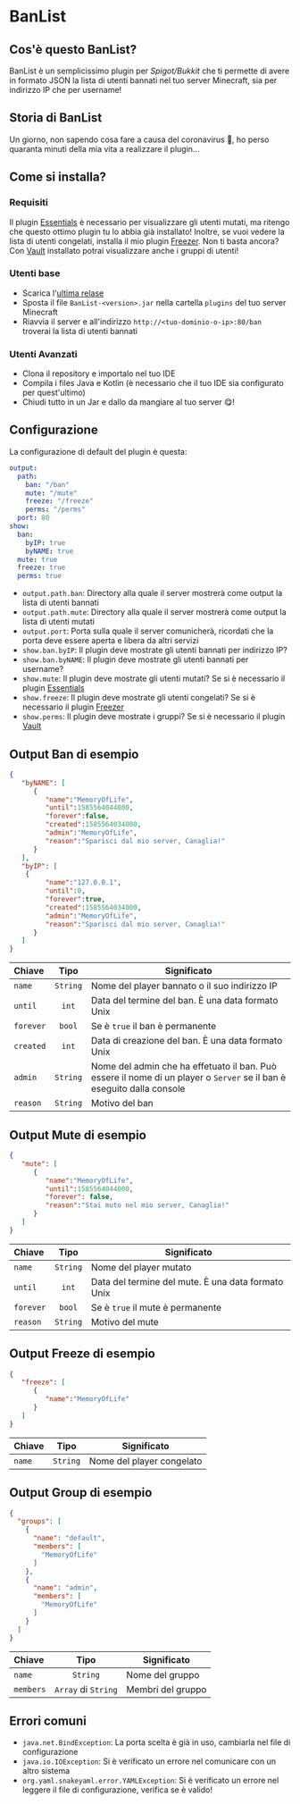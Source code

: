 # BanList
## Cos'è questo BanList?
BanList è un semplicissimo plugin per _Spigot/Bukkit_ che ti permette di avere in formato JSON la lista di utenti bannati nel tuo server Minecraft, sia per indirizzo IP che per username!
## Storia di BanList
Un giorno, non sapendo cosa fare a causa del coronavirus 🦠, ho perso quaranta minuti della mia vita a realizzare il plugin...
## Come si installa?
### Requisiti
Il plugin [Essentials](https://github.com/EssentialsX/Essentials) è necessario per visualizzare gli utenti mutati, ma ritengo che questo ottimo plugin tu lo abbia già installato!
Inoltre, se vuoi vedere la lista di utenti congelati, installa il mio plugin [Freezer](https://github.com/rospino74/Freezer). Non ti basta ancora? Con [Vault](https://github.com/MilkBowl/Vault) installato potrai visualizzare anche i gruppi di utenti!
### Utenti base
* Scarica l'[ultima relase](https://github.com/rospino74/BanList/releases/latest)
* Sposta il file `BanList-<version>.jar` nella cartella `plugins` del tuo server Minecraft
* Riavvia il server e all'indirizzo `http://<tuo-dominio-o-ip>:80/ban` troverai la lista di utenti bannati
### Utenti Avanzati
* Clona il repository e importalo nel tuo IDE
* Compila i files Java e Kotlin (è necessario che il tuo IDE sia configurato per quest'ultimo)
* Chiudi tutto in un Jar e dallo da mangiare al tuo server 😋!
## Configurazione
La configurazione di default del plugin è questa:
```yaml
output:
  path:
    ban: "/ban"
    mute: "/mute"
    freeze: "/freeze"
    perms: "/perms"
  port: 80
show:
  ban:
    byIP: true
    byNAME: true
  mute: true
  freeze: true
  perms: true
```
* `output.path.ban`: Directory alla quale il server mostrerà come output la lista di utenti bannati
* `output.path.mute`: Directory alla quale il server mostrerà come output la lista di utenti mutati
* `output.port`: Porta sulla quale il server comunicherà, ricordati che la porta deve essere aperta e libera da altri servizi
* `show.ban.byIP`: Il plugin deve mostrate gli utenti bannati per indirizzo IP?
* `show.ban.byNAME`: Il plugin deve mostrate gli utenti bannati per username?
* `show.mute`: Il plugin deve mostrate gli utenti mutati? Se si è necessario il plugin [Essentials](https://github.com/EssentialsX/Essentials)
* `show.freeze`: Il plugin deve mostrate gli utenti congelati? Se si è necessario il plugin [Freezer](https://github.com/rospino74/Freezer)
* `show.perms`: Il plugin deve mostrate i gruppi? Se si è necessario il plugin [Vault](https://github.com/MilkBowl/Vault)
## Output Ban di esempio
```json
{
   "byNAME": [
      {
         "name":"MemoryOfLife",
         "until":1585564044000,
         "forever":false,
         "created":1585564034000,
         "admin":"MemoryOfLife",
         "reason":"Sparisci dal mio server, Canaglia!"
      }
   ],
   "byIP": [
    {
         "name":"127.0.0.1",
         "until":0,
         "forever":true,
         "created":1585564034000,
         "admin":"MemoryOfLife",
         "reason":"Sparisci dal mio server, Canaglia!"
      }
   ]
}
```
| Chiave | Tipo | Significato |
| :--- | :---: | --- |
| `name` | `String` | Nome del player bannato o il suo indirizzo IP |
| `until` | `int` | Data del termine del ban. È una data formato Unix |
| `forever` | `bool` | Se è `true` il ban è permanente |
| `created` | `int` | Data di creazione del ban. È una data formato Unix |
| `admin` | `String` | Nome del admin che ha effetuato il ban. Può essere il nome di un player o `Server` se il ban è eseguito dalla console |
| `reason` | `String` | Motivo del ban |
## Output Mute di esempio
```json
{
   "mute": [
      {
         "name":"MemoryOfLife",
         "until":1585564044000,
         "forever": false,
         "reason":"Stai muto nel mio server, Canaglia!"
      }
   ]
}
```
| Chiave | Tipo | Significato |
| :--- | :---: | --- |
| `name` | `String` | Nome del player mutato |
| `until` | `int` | Data del termine del mute. È una data formato Unix |
| `forever` | `bool` | Se è `true` il mute è permanente |
| `reason` | `String` | Motivo del mute |
## Output Freeze di esempio
```json
{
   "freeze": [
      {
         "name":"MemoryOfLife"
      }
   ]
}
```
| Chiave | Tipo | Significato |
| :--- | :---: | --- |
| `name` | `String` | Nome del player congelato |
## Output Group di esempio
```json
{
  "groups": [
    {
      "name": "default",
      "members": [
        "MemoryOfLife"
      ]
    },
    {
      "name": "admin",
      "members": [
        "MemoryOfLife"
      ]
    }
  ]
}
```
| Chiave | Tipo | Significato |
| :--- | :---: | --- |
| `name` | `String` | Nome del gruppo |
| `members` | `Array` di `String` | Membri del gruppo |
## Errori comuni
* `java.net.BindException`: La porta scelta è già in uso, cambiarla nel file di configurazione
* `java.io.IOException`: Si è verificato un errore nel comunicare con un altro sistema
* `org.yaml.snakeyaml.error.YAMLException`: Si è verificato un errore nel leggere il file di configurazione, verifica se è valido!
